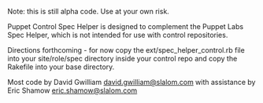 Note: this is still alpha code. Use at your own risk.

Puppet Control Spec Helper is designed to complement the Puppet Labs Spec Helper, which is
not intended for use with control repositories.

Directions forthcoming - for now copy the ext/spec_helper_control.rb file into your site/role/spec directory inside your control repo
and copy the Rakefile into your base directory.

Most code by David Gwilliam <david.gwilliam@slalom.com> with assistance by Eric Shamow <eric.shamow@slalom.com>

